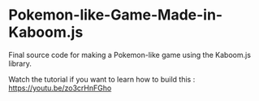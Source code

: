 # Pokemon-like-Game-Made-in-Kaboom.js

Final source code for making a Pokemon-like game using the Kaboom.js library.

Watch the tutorial if you want to learn how to build this : https://youtu.be/zo3crHnFGho
